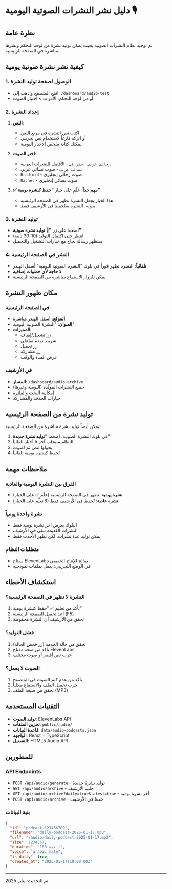 # دليل نشر النشرات الصوتية اليومية 🎙️

## نظرة عامة
تم توحيد نظام النشرات الصوتية بحيث يمكن توليد نشرة من لوحة التحكم ونشرها مباشرة في الصفحة الرئيسية.

## كيفية نشر نشرة صوتية يومية

### 1. الوصول لصفحة توليد النشرة
- افتح المتصفح واذهب إلى: `/dashboard/audio-test`
- أو من لوحة التحكم: الأدوات > اختبار الصوت

### 2. إعداد النشرة
1. **النص**: 
   - اكتب نص النشرة في مربع النص
   - أو اتركه فارغاً لاستخدام نص تجريبي
   - يمكنك كتابة ملخص الأخبار اليومية

2. **اختر الصوت**:
   - `رجالي عربي احترافي` - الأفضل للنشرات العربية
   - `نسائي عربي` - صوت نسائي عربي
   - `Bradford` - صوت رجالي إنجليزي
   - `Rachel` - صوت نسائي إنجليزي

3. **✅ مهم جداً**: علّم على خيار **"حفظ كنشرة يومية"**
   - هذا الخيار يجعل النشرة تظهر في الصفحة الرئيسية
   - بدونه، النشرة ستُحفظ في الأرشيف فقط

### 3. توليد النشرة
- اضغط على زر **"🎤 توليد نشرة صوتية"**
- انتظر حتى اكتمال التوليد (10-30 ثانية)
- ستظهر رسالة نجاح مع خيارات التشغيل والتحميل

### 4. النشر في الصفحة الرئيسية
- **تلقائياً**: النشرة تظهر فوراً في بلوك "النشرة الصوتية اليومية" أسفل الهيدر
- **لا حاجة لأي خطوات إضافية**
- يمكن للزوار الاستماع مباشرة من الصفحة الرئيسية

## مكان ظهور النشرة

### في الصفحة الرئيسية
- **الموقع**: أسفل الهيدر مباشرة
- **العنوان**: "النشرة الصوتية اليومية"
- **المميزات**:
  - زر تشغيل/إيقاف
  - شريط تقدم تفاعلي
  - زر تحميل
  - زر مشاركة
  - عرض المدة والوقت

### في الأرشيف
- **المسار**: `/dashboard/audio-archive`
- جميع النشرات المولّدة (اليومية وغيرها)
- إمكانية البحث والفلترة
- خيارات الحذف والمشاركة

## توليد نشرة من الصفحة الرئيسية

يمكن أيضاً توليد نشرة مباشرة من الصفحة الرئيسية:
1. في بلوك النشرة الصوتية، اضغط **"توليد نشرة جديدة"**
2. النظام سيجلب آخر 5 أخبار تلقائياً
3. يحولها لنص ثم لصوت
4. تُحفظ كنشرة يومية تلقائياً

## ملاحظات مهمة

### الفرق بين النشرة اليومية والعادية
- **نشرة يومية**: تظهر في الصفحة الرئيسية (علّم ✅ على الخيار)
- **نشرة عادية**: تُحفظ في الأرشيف فقط (لا تعلّم على الخيار)

### نشرة واحدة يومياً
- البلوك يعرض آخر نشرة يومية فقط
- النشرات القديمة تبقى في الأرشيف
- يمكن توليد عدة نشرات، لكن تظهر الأحدث فقط

### متطلبات النظام
- مفتاح ElevenLabs صالح للإنتاج الحقيقي
- في الوضع التجريبي: يعمل بملفات نموذجية

## استكشاف الأخطاء

### النشرة لا تظهر في الصفحة الرئيسية؟
1. تأكد من تعليم ✅ "حفظ كنشرة يومية"
2. أعد تحميل الصفحة الرئيسية (F5)
3. تحقق من الأرشيف أن النشرة محفوظة

### فشل التوليد؟
1. تحقق من حالة الخدمة (زر فحص الحالة)
2. تأكد من صحة مفتاح ElevenLabs
3. جرب نص أقصر أو صوت مختلف

### الصوت لا يعمل؟
1. تأكد من عدم كتم الصوت في المتصفح
2. جرب تحميل الملف والاستماع محلياً
3. تحقق من صيغة الملف (MP3)

## التقنيات المستخدمة

- **توليد الصوت**: ElevenLabs API
- **تخزين الملفات**: `public/audio/`
- **قاعدة البيانات**: `data/audio-podcasts.json`
- **الواجهة**: React + TypeScript
- **التشغيل**: HTML5 Audio API

## للمطورين

### API Endpoints
- `POST /api/audio/generate` - توليد نشرة جديدة
- `GET /api/audio/archive` - جلب الأرشيف
- `GET /api/audio/archive?daily=true&latest=true` - آخر نشرة يومية
- `POST /api/audio/archive` - حفظ في الأرشيف

### بنية البيانات
```json
{
  "id": "podcast-123456789",
  "filename": "daily-podcast-2025-01-17.mp3",
  "url": "/audio/daily-podcast-2025-01-17.mp3",
  "size": 1234567,
  "duration": "180 ثانية",
  "voice": "arabic_male",
  "is_daily": true,
  "created_at": "2025-01-17T10:00:00Z"
}
```

---

تم التحديث: يناير 2025 